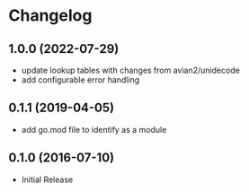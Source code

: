 # Changelog

## 1.0.0 (2022-07-29)

* update lookup tables with changes from avian2/unidecode
* add configurable error handling

## 0.1.1 (2019-04-05)

* add go.mod file to identify as a module


## 0.1.0 (2016-07-10)

* Initial Release
